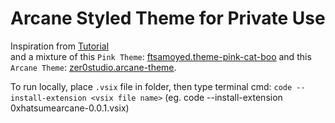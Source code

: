 # Arcane Styled Theme for Private Use

Inspiration from [Tutorial](https://www.youtube.com/watch?v=QCqWzb-9Sy8&t)  
and a mixture of this `Pink Theme`: <u>[ftsamoyed.theme-pink-cat-boo](ftsamoyed.theme-pink-cat-boo)</u> 
and this `Arcane Theme`: <u>[zer0studio.arcane-theme](zer0studio.arcane-theme)</u>.

To run locally, place `.vsix` file in folder, then type terminal cmd:
`code --install-extension <vsix file name>` 
(eg. code --install-extension 0xhatsumearcane-0.0.1.vsix)

